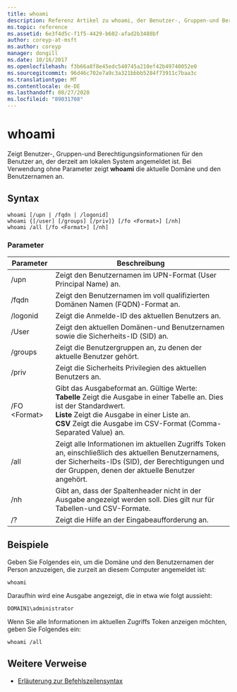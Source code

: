 ```yaml
---
title: whoami
description: Referenz Artikel zu whoami, der Benutzer-, Gruppen-und Berechtigungsinformationen für den Benutzer anzeigt, der zurzeit am lokalen System angemeldet ist.
ms.topic: reference
ms.assetid: 6e3f4d5c-f1f5-4429-b602-afad2b3488bf
author: coreyp-at-msft
ms.author: coreyp
manager: dongill
ms.date: 10/16/2017
ms.openlocfilehash: f3b66a8f8e45edc540745a210ef42b49740052e0
ms.sourcegitcommit: 96d46c702e7a9c3a321bbbb5284f73911c7baa3c
ms.translationtype: MT
ms.contentlocale: de-DE
ms.lasthandoff: 08/27/2020
ms.locfileid: "89031708"
---
```

# <a name="whoami"></a>whoami



Zeigt Benutzer-, Gruppen-und Berechtigungsinformationen für den Benutzer an, der derzeit am lokalen System angemeldet ist. Bei Verwendung ohne Parameter zeigt **whoami** die aktuelle Domäne und den Benutzernamen an.



## <a name="syntax"></a>Syntax

```
whoami [/upn | /fqdn | /logonid]
whoami {[/user] [/groups] [/priv]} [/fo <Format>] [/nh]
whoami /all [/fo <Format>] [/nh]
```

### <a name="parameters"></a>Parameter

|Parameter|Beschreibung|
|---------|-----------|
|/upn|Zeigt den Benutzernamen im UPN-Format (User Principal Name) an.|
|/fqdn|Zeigt den Benutzernamen im voll qualifizierten Domänen Namen (FQDN)-Format an.|
|/logonid|Zeigt die Anmelde-ID des aktuellen Benutzers an.|
|/User|Zeigt den aktuellen Domänen-und Benutzernamen sowie die Sicherheits-ID (SID) an.|
|/groups|Zeigt die Benutzergruppen an, zu denen der aktuelle Benutzer gehört.|
|/priv|Zeigt die Sicherheits Privilegien des aktuellen Benutzers an.|
|/FO \<Format>|Gibt das Ausgabeformat an. Gültige Werte:</br>**Tabelle** Zeigt die Ausgabe in einer Tabelle an. Dies ist der Standardwert.</br>**Liste** Zeigt die Ausgabe in einer Liste an.</br>**CSV** Zeigt die Ausgabe im CSV-Format (Comma-Separated Value) an.|
|/all|Zeigt alle Informationen im aktuellen Zugriffs Token an, einschließlich des aktuellen Benutzernamens, der Sicherheits-IDs (SID), der Berechtigungen und der Gruppen, denen der aktuelle Benutzer angehört.|
|/nh|Gibt an, dass der Spaltenheader nicht in der Ausgabe angezeigt werden soll. Dies gilt nur für Tabellen-und CSV-Formate.|
|/?|Zeigt die Hilfe an der Eingabeaufforderung an.|

## <a name="examples"></a>Beispiele

Geben Sie Folgendes ein, um die Domäne und den Benutzernamen der Person anzuzeigen, die zurzeit an diesem Computer angemeldet ist:
```
whoami
```
Daraufhin wird eine Ausgabe angezeigt, die in etwa wie folgt aussieht:
```
DOMAIN1\administrator
```
Wenn Sie alle Informationen im aktuellen Zugriffs Token anzeigen möchten, geben Sie Folgendes ein:
```
whoami /all
```

## <a name="additional-references"></a>Weitere Verweise

- [Erläuterung zur Befehlszeilensyntax](command-line-syntax-key.md)